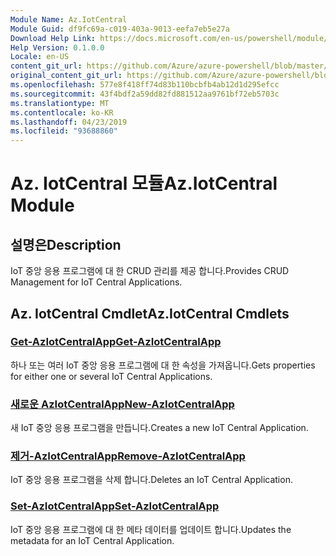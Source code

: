 ```yaml
---
Module Name: Az.IotCentral
Module Guid: df9fc69a-c019-403a-9013-eefa7eb5e27a
Download Help Link: https://docs.microsoft.com/en-us/powershell/module/az.iotcentral
Help Version: 0.1.0.0
Locale: en-US
content_git_url: https://github.com/Azure/azure-powershell/blob/master/src/IotCentral/IotCentral/help/Az.IotCentral.md
original_content_git_url: https://github.com/Azure/azure-powershell/blob/master/src/IotCentral/IotCentral/help/Az.IotCentral.md
ms.openlocfilehash: 577e8f418ff74d83b110bcbfb4ab12d1d295efcc
ms.sourcegitcommit: 43f4bdf2a59dd82fd881512aa9761bf72eb5703c
ms.translationtype: MT
ms.contentlocale: ko-KR
ms.lasthandoff: 04/23/2019
ms.locfileid: "93688860"
---
```

# <span data-ttu-id="6463a-101">Az. IotCentral 모듈</span><span class="sxs-lookup"><span data-stu-id="6463a-101">Az.IotCentral Module</span></span>
## <span data-ttu-id="6463a-102">설명은</span><span class="sxs-lookup"><span data-stu-id="6463a-102">Description</span></span>
<span data-ttu-id="6463a-103">IoT 중앙 응용 프로그램에 대 한 CRUD 관리를 제공 합니다.</span><span class="sxs-lookup"><span data-stu-id="6463a-103">Provides CRUD Management for IoT Central Applications.</span></span>

## <span data-ttu-id="6463a-104">Az. IotCentral Cmdlet</span><span class="sxs-lookup"><span data-stu-id="6463a-104">Az.IotCentral Cmdlets</span></span>
### [<span data-ttu-id="6463a-105">Get-AzIotCentralApp</span><span class="sxs-lookup"><span data-stu-id="6463a-105">Get-AzIotCentralApp</span></span>](Get-AzIotCentralApp.md)
<span data-ttu-id="6463a-106">하나 또는 여러 IoT 중앙 응용 프로그램에 대 한 속성을 가져옵니다.</span><span class="sxs-lookup"><span data-stu-id="6463a-106">Gets properties for either one or several IoT Central Applications.</span></span>

### [<span data-ttu-id="6463a-107">새로운 AzIotCentralApp</span><span class="sxs-lookup"><span data-stu-id="6463a-107">New-AzIotCentralApp</span></span>](New-AzIotCentralApp.md)
<span data-ttu-id="6463a-108">새 IoT 중앙 응용 프로그램을 만듭니다.</span><span class="sxs-lookup"><span data-stu-id="6463a-108">Creates a new IoT Central Application.</span></span>

### [<span data-ttu-id="6463a-109">제거-AzIotCentralApp</span><span class="sxs-lookup"><span data-stu-id="6463a-109">Remove-AzIotCentralApp</span></span>](Remove-AzIotCentralApp.md)
<span data-ttu-id="6463a-110">IoT 중앙 응용 프로그램을 삭제 합니다.</span><span class="sxs-lookup"><span data-stu-id="6463a-110">Deletes an IoT Central Application.</span></span>

### [<span data-ttu-id="6463a-111">Set-AzIotCentralApp</span><span class="sxs-lookup"><span data-stu-id="6463a-111">Set-AzIotCentralApp</span></span>](Set-AzIotCentralApp.md)
<span data-ttu-id="6463a-112">IoT 중앙 응용 프로그램에 대 한 메타 데이터를 업데이트 합니다.</span><span class="sxs-lookup"><span data-stu-id="6463a-112">Updates the metadata for an IoT Central Application.</span></span>

